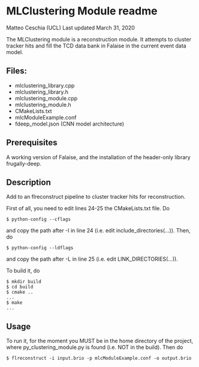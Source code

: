# MLClustering Module readme


Matteo Ceschia (UCL)
Last updated March 31, 2020

The MLClustering module is a reconstruction module. It attempts to
cluster tracker hits and fill the TCD data bank in Falaise in the current
event data model.


## Files:

- mlclustering_library.cpp
- mlclustering_library.h
- mlclustering_module.cpp
- mlclustering_module.h
- CMakeLists.txt
- mlcModuleExample.conf
- fdeep_model.json (CNN model architecture)

## Prerequisites

A working version of Falaise, and the installation of the header-only library frugally-deep.

## Description

Add to an flreconstruct pipeline to cluster tracker hits for reconstruction.

First of all, you need to edit lines 24-25 the CMakeLists.txt file. Do

``` console
$ python-config --cflags
```
and copy the path after -I in line 24 (i.e. edit include_directories(...)). Then, do

``` console
$ python-config --ldflags
```
and copy the path after -L in line 25 (i.e. edit LINK_DIRECTORIES(...)).

To build it, do

``` console
$ mkdir build
$ cd build
$ cmake ..
...
$ make
...
```

## Usage

To run it, for the moment you MUST be in the home directory of the project, where py_clustering_module.py is found (i.e. NOT in the build). Then do

``` console
$ flreconstruct -i input.brio -p mlcModuleExample.conf -o output.brio
```
